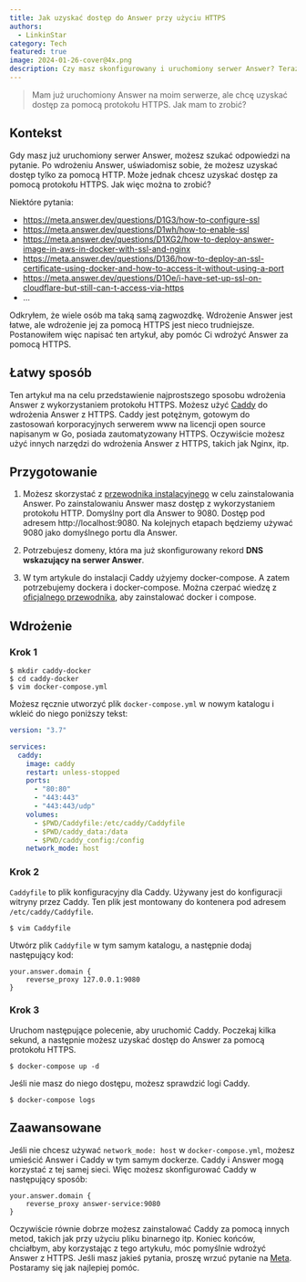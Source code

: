 ```yaml
---
title: Jak uzyskać dostęp do Answer przy użyciu HTTPS
authors:
  - LinkinStar
category: Tech
featured: true
image: 2024-01-26-cover@4x.png
description: Czy masz skonfigurowany i uruchomiony serwer Answer? Teraz przejdźmy to do następnego etapu konfiguracji HTTPS.
---
```


> Mam już uruchomiony Answer na moim serwerze, ale chcę uzyskać dostęp za pomocą protokołu HTTPS. Jak mam to zrobić?

## Kontekst

Gdy masz już uruchomiony serwer Answer, możesz szukać odpowiedzi na pytanie. Po wdrożeniu Answer, uświadomisz sobie, że możesz uzyskać dostęp tylko za pomocą HTTP. Może jednak chcesz uzyskać dostęp za pomocą protokołu HTTPS. Jak więc można to zrobić?

Niektóre pytania:

- https://meta.answer.dev/questions/D1G3/how-to-configure-ssl
- https://meta.answer.dev/questions/D1wh/how-to-enable-ssl
- https://meta.answer.dev/questions/D1XG2/how-to-deploy-answer-image-in-aws-in-docker-with-ssl-and-nginx
- https://meta.answer.dev/questions/D136/how-to-deploy-an-ssl-certificate-using-docker-and-how-to-access-it-without-using-a-port
- https://meta.answer.dev/questions/D1Oe/i-have-set-up-ssl-on-cloudflare-but-still-can-t-access-via-https
- ...

Odkryłem, że wiele osób ma taką samą zagwozdkę. Wdrożenie Answer jest łatwe, ale wdrożenie jej za pomocą HTTPS jest nieco trudniejsze. Postanowiłem więc napisać ten artykuł, aby pomóc Ci wdrożyć Answer za pomocą HTTPS.

## Łatwy sposób

Ten artykuł ma na celu przedstawienie najprostszego sposobu wdrożenia Answer z wykorzystaniem protokołu HTTPS. Możesz użyć [Caddy](https://caddyserver.com/) do wdrożenia Answer z HTTPS. Caddy jest potężnym, gotowym do zastosowań korporacyjnych serwerem www na licencji open source napisanym w Go, posiada zautomatyzowany HTTPS. Oczywiście możesz użyć innych narzędzi do wdrożenia Answer z HTTPS, takich jak Nginx, itp.

## Przygotowanie

1. Możesz skorzystać z [przewodnika instalacyjnego](https://answer.apache.org/docs/installation/) w celu zainstalowania Answer. Po zainstalowaniu Answer masz dostęp z wykorzystaniem protokołu HTTP. Domyślny port dla Answer to 9080. Dostęp pod adresem http://localhost:9080. Na kolejnych etapach będziemy używać 9080 jako domyślnego portu dla Answer.

2. Potrzebujesz domeny, która ma już skonfigurowany rekord **DNS wskazujący na serwer Answer**.

3. W tym artykule do instalacji Caddy użyjemy docker-compose. A zatem potrzebujemy dockera i docker-compose. Można czerpać wiedzę z [oficjalnego przewodnika](https://docs.docker.com/engine/install/), aby zainstalować docker i compose.

## Wdrożenie

### Krok 1

```shell
$ mkdir caddy-docker
$ cd caddy-docker
$ vim docker-compose.yml
```

Możesz ręcznie utworzyć plik `docker-compose.yml` w nowym katalogu i wkleić do niego poniższy tekst:

```yaml title="docker-compose.yml"
version: "3.7"

services:
  caddy:
    image: caddy
    restart: unless-stopped
    ports:
      - "80:80"
      - "443:443"
      - "443:443/udp"
    volumes:
      - $PWD/Caddyfile:/etc/caddy/Caddyfile
      - $PWD/caddy_data:/data
      - $PWD/caddy_config:/config
    network_mode: host
```

### Krok 2

`Caddyfile` to plik konfiguracyjny dla Caddy. Używany jest do konfiguracji witryny przez Caddy. Ten plik jest montowany do kontenera pod adresem `/etc/caddy/Caddyfile`.

```shell
$ vim Caddyfile
```

Utwórz plik `Caddyfile` w tym samym katalogu, a następnie dodaj następujący kod:

```text title="Caddyfile"
your.answer.domain {
    reverse_proxy 127.0.0.1:9080
}
```

### Krok 3

Uruchom następujące polecenie, aby uruchomić Caddy. Poczekaj kilka sekund, a następnie możesz uzyskać dostęp do Answer za pomocą protokołu HTTPS.

```shell
$ docker-compose up -d
```

Jeśli nie masz do niego dostępu, możesz sprawdzić logi Caddy.

```shell
$ docker-compose logs
```

## Zaawansowane

Jeśli nie chcesz używać `network_mode: host` w `docker-compose.yml`, możesz umieścić Answer i Caddy w tym samym dockerze. Caddy i Answer mogą korzystać z tej samej sieci. Więc możesz skonfigurować Caddy w następujący sposób:

```text title="Caddyfile"
your.answer.domain {
    reverse_proxy answer-service:9080
}
```

Oczywiście równie dobrze możesz zainstalować Caddy za pomocą innych metod, takich jak przy użyciu pliku binarnego itp. Koniec końców, chciałbym, aby korzystając z tego artykułu, móc pomyślnie wdrożyć Answer z HTTPS. Jeśli masz jakieś pytania, proszę wrzuć pytanie na [Meta](https://meta.answer.dev/). Postaramy się jak najlepiej pomóc.
